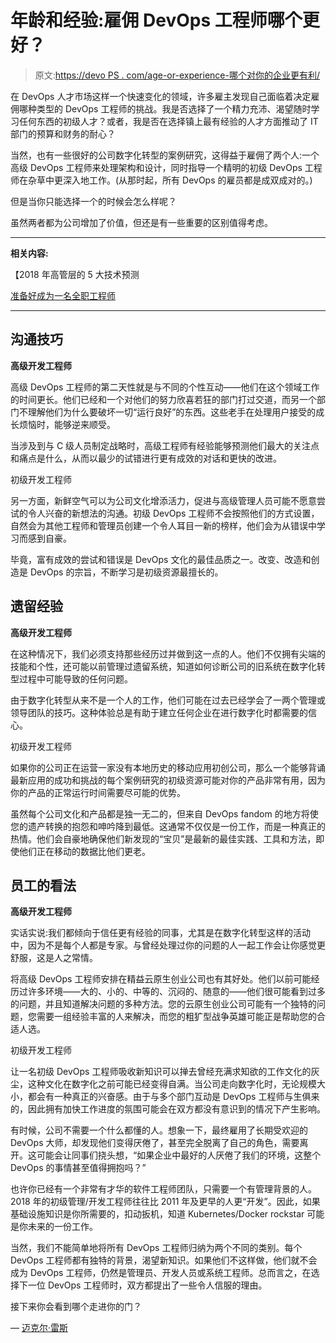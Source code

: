 # 年龄和经验:雇佣 DevOps 工程师哪个更好？

> 原文:[https://devo PS . com/age-or-experience-哪个对你的企业更有利/](https://devops.com/age-or-experience-which-is-better-for-your-business/)

在 DevOps 人才市场这样一个快速变化的领域，许多雇主发现自己面临着决定雇佣哪种类型的 DevOps 工程师的挑战。我是否选择了一个精力充沛、渴望随时学习任何东西的初级人才？或者，我是否在选择镇上最有经验的人才方面推动了 IT 部门的预算和财务的耐心？

当然，也有一些很好的公司数字化转型的案例研究，这得益于雇佣了两个人:一个高级 DevOps 工程师来处理架构和设计，同时指导一个精明的初级 DevOps 工程师在杂草中更深入地工作。(从那时起，所有 DevOps 的雇员都是成双成对的。)

但是当你只能选择一个的时候会怎么样呢？

虽然两者都为公司增加了价值，但还是有一些重要的区别值得考虑。

* * *

**相关内容:**

【2018 年高管层的 5 大技术预测

[准备好成为一名全职工程师](https://devops.com/get-ready-become-full-spectrum-engineer/)

* * *

## **沟通技巧**

**高级开发工程师**

高级 DevOps 工程师的第二天性就是与不同的个性互动——他们在这个领域工作的时间更长。他们已经和一个对他们的努力欣喜若狂的部门打过交道，而另一个部门不理解他们为什么要破坏一切“运行良好”的东西。这些老手在处理用户接受的成长烦恼时，能够逆来顺受。

当涉及到与 C 级人员制定战略时，高级工程师有经验能够预测他们最大的关注点和痛点是什么，从而以最少的试错进行更有成效的对话和更快的改进。

初级开发工程师

另一方面，新鲜空气可以为公司文化增添活力，促进与高级管理人员可能不愿意尝试的令人兴奋的新想法的沟通。初级 DevOps 工程师不会按照他们的方式设置，自然会为其他工程师和管理员创建一个令人耳目一新的榜样，他们会为从错误中学习而感到自豪。

毕竟，富有成效的尝试和错误是 DevOps 文化的最佳品质之一。改变、改造和创造是 DevOps 的宗旨，不断学习是初级资源最擅长的。

## **遗留经验**

**高级开发工程师**

在这种情况下，我们必须支持那些经历过并做到这一点的人。他们不仅拥有尖端的技能和个性，还可能以前管理过遗留系统，知道如何诊断公司的旧系统在数字化转型过程中可能导致的任何问题。

由于数字化转型从来不是一个人的工作，他们可能在过去已经学会了一两个管理或领导团队的技巧。这种体验总是有助于建立任何企业在进行数字化时都需要的信心。

初级开发工程师

如果你的公司正在运营一家没有本地历史的移动应用初创公司，那么一个能够背诵最新应用的成功和挑战的每个案例研究的初级资源可能对你的产品非常有用，因为你的产品的正常运行时间需要尽可能的优势。

虽然每个公司文化和产品都是独一无二的，但来自 DevOps fandom 的地方将使您的遗产转换的抱怨和呻吟降到最低。这通常不仅仅是一份工作，而是一种真正的热情。他们会自豪地确保他们新发现的“宝贝”是最新的最佳实践、工具和方法，即使他们正在移动的数据比他们更老。

## **员工的看法**

**高级开发工程师**

实话实说:我们都倾向于信任更有经验的同事，尤其是在数字化转型这样的活动中，因为不是每个人都是专家。与曾经处理过你的问题的人一起工作会让你感觉更舒服，这是人之常情。

将高级 DevOps 工程师安排在精益云原生创业公司也有其好处。他们以前可能经历过许多环境——大的、小的、中等的、沉闷的、随意的——他们很可能看到过多的问题，并且知道解决问题的多种方法。您的云原生创业公司可能有一个独特的问题，您需要一组经验丰富的人来解决，而您的粗犷型战争英雄可能正是帮助您的合适人选。

初级开发工程师

让一名初级 DevOps 工程师吸收新知识可以掸去曾经充满求知欲的工作文化的灰尘，这种文化在数字化之前可能已经变得自满。当公司走向数字化时，无论规模大小，都会有一种真正的兴奋感。由于与多个部门互动是 DevOps 工程师与生俱来的，因此拥有加快工作进度的氛围可能会在双方都没有意识到的情况下产生影响。

有时候，公司不需要一个什么都懂的人。想象一下，最终雇用了长期受欢迎的 DevOps 大师，却发现他们变得厌倦了，甚至完全脱离了自己的角色，需要离开。这可能会让同事们挠头想，“如果企业中最好的人厌倦了我们的环境，这整个 DevOps 的事情甚至值得拥抱吗？”

也许你已经有一个非常有才华的软件工程师团队，只需要一个有管理背景的人。2018 年的初级管理/开发工程师往往比 2011 年及更早的人更“开发”。因此，如果基础设施知识是你所需要的，扣动扳机，知道 Kubernetes/Docker rockstar 可能是你未来的一份工作。

当然，我们不能简单地将所有 DevOps 工程师归纳为两个不同的类别。每个 DevOps 工程师都有独特的背景，渴望新知识。如果他们不这样做，他们就不会成为 DevOps 工程师，仍然是管理员、开发人员或系统工程师。总而言之，在选择下一位 DevOps 工程师时，双方都提出了一些令人信服的理由。

接下来你会看到哪个走进你的门？

— [迈克尔·雷斯](https://devops.com/author/michael-race/)